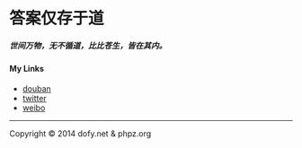 # 答案仅存于道
##### _世间万物，无不循道，比比苍生，皆在其内。_

#### My Links
* [douban](http://www.douban.com/people/Dofy/)
* [twitter](https://twitter.com/dofy)
* [weibo](http://weibo.com/dofy)








***
Copyright &copy; 2014 dofy.net & phpz.org
